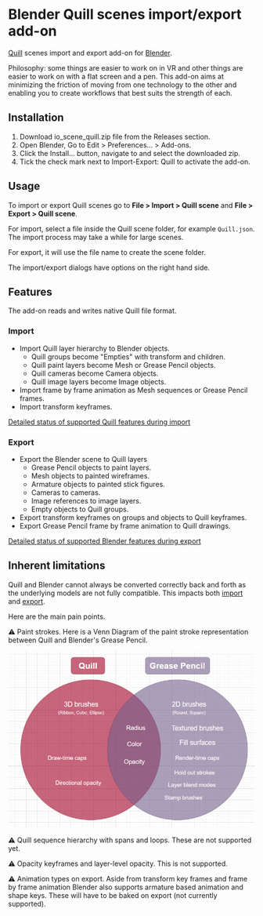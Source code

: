 
# Blender Quill scenes import/export add-on

[Quill](https://quill.art/) scenes import and export add-on for [Blender](https://www.blender.org).

Philosophy: some things are easier to work on in VR and other things are easier to work on with a flat screen and a pen. This add-on aims at minimizing the friction of moving from one technology to the other and enabling you to create workflows that best suits the strength of each.

## Installation

1. Download io_scene_quill.zip file from the Releases section.
2. Open Blender, Go to Edit > Preferences… > Add-ons.
3. Click the Install… button, navigate to and select the downloaded zip.
4. Tick the check mark next to Import-Export: Quill to activate the add-on.


## Usage

To import or export Quill scenes go to **File > Import > Quill scene** and **File > Export > Quill scene**.

For import, select a file inside the Quill scene folder, for example `Quill.json`. The import process may take a while for large scenes.

For export, it will use the file name to create the scene folder.

The import/export dialogs have options on the right hand side.

## Features

The add-on reads and writes native Quill file format.

### Import

- Import Quill layer hierarchy to Blender objects.
    - Quill groups become "Empties" with transform and children.
    - Quill paint layers become Mesh or Grease Pencil objects.
    - Quill cameras become Camera objects.
    - Quill image layers become Image objects.
- Import frame by frame animation as Mesh sequences or Grease Pencil frames.
- Import transform keyframes.


[Detailed status of supported Quill features during import](docs/import.md)

### Export

- Export the Blender scene to Quill layers
    - Grease Pencil objects to paint layers.
    - Mesh objects to painted wireframes.
    - Armature objects to painted stick figures.
    - Cameras to cameras.
    - Image references to image layers.
    - Empty objects to Quill groups.
- Export transform keyframes on groups and objects to Quill keyframes.
- Export Grease Pencil frame by frame animation to Quill drawings.

[Detailed status of supported Blender features during export](docs/export.md)

## Inherent limitations

Quill and Blender cannot always be converted correctly back and forth as the underlying models are not fully compatible. This impacts both [import](docs/import.md) and [export](docs/export.md).

Here are the main pain points.

⚠️ Paint strokes. Here is a Venn Diagram of the paint stroke representation between Quill and Blender's Grease Pencil.

![](docs/images/venn-paint-strokes.png)


⚠️ Quill sequence hierarchy with spans and loops. These are not supported yet.

⚠️ Opacity keyframes and layer-level opacity. This is not supported.

⚠️ Animation types on export. Aside from transform key frames and frame by frame animation Blender also supports armature based animation and shape keys. These will have to be baked on export (not currently supported).
